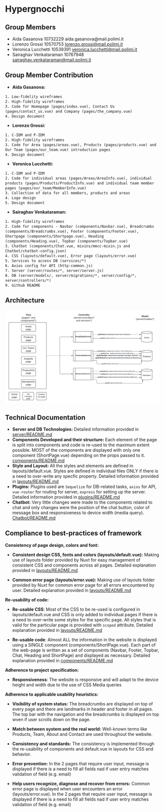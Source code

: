 # Hypergnocchi
## Group Members
- Aida Gasanova 10732229‌ aida.gasanova‌@mail.polimi.it
- Lorenzo‌ ‌Grossi‌ ‌10570753‌ lorenzo.grossi@mail.polimi.it‌
- Veronica‌ ‌Lucchetti ‌10539391‌ ‌veronica.lucchetti@mail.polimi.it
- Sairaghav‌ ‌Venkataraman‌ ‌10767948‌ sairaghav.venkataraman@mail.polimi.it

## Group Member Contribution
- **Aida Gasanova:** 
```
1. Low-fidelity wireframes
2. High-fidelity wireframes
3. Code for Homepage (pages/index.vue), Contact Us (pages/contact_us.vue) and Company (pages/the_company.vue)
4. Design document
```
- **Lorenzo Grossi:**
```
1. C-IDM and P-IDM
2. High-fidelity wireframes
3. Code for Area (pages/areas.vue), Products (pages/products.vue) and Our Team (pages/our_team.vue) introduction pages
4. Design document
```
- **Veronica Lucchetti:**
```
1. C-IDM and P-IDM 
2. Code for individual areas (pages/Areas/AreaInfo.vue), individual products (pages/Products/ProductInfo.vue) and individual team member pages (pages/our_team/MemberInfo.vue)
3. Collection of data for all members, products and areas
4. Logo design
5. Design document
```
- **Sairaghav Venkataraman:**
```
1. High-fidelity wireframes
2. Code for components - Navbar (components/Navbar.vue), Breadcrumbs (components/Breadcrumbs.vue), Footer (components/Footer.vue), Shortpage (components/Shortpage.vue), Heading (components/Heading.vue), Topbar (components/Topbar.vue)
3. Chatbot (components/Chat.vue, mixins/mmcc-mixin.js and Chatbot/chatbot-config.json)
4. CSS (layouts/default.vue), Error page (layouts/error.vue)
5. Services to access DB (services/*)
6. Axios config for API (http-common.js)
7. Server (server/routes/*, server/server.js)
8. DB (server/models/, server/migrations/*, server/config/*, server/controllers/*)
9. Github README
```

## Architecture

![Architecture](./architecture.png)

## Technical Documentation
- **Server and DB Technologies:** Detailed information provided in [server/README.md](./server/README.md)
- **Components Developed and their structure:** Each element of the page is split into components and code is re-used to the maximum extent possible. MOST of the components are displayed with only one component (ShortPage.vue) depending on the props passed to it. [components/README.md](./components/README.md)
- **Style and Layout:** All the styles and elements are defined in layouts/default.vue. Styles are defined in individual files ONLY if there is a need to over-write any specfic property. Detailed information provided in [layouts/README.md](./layouts/README.md)
- **Plugins:** Plugins used are `Sequelize` for DB-related tasks, `axios` for API, `vue-router` for routing for server, `express` for setting up the server. Detailed information provided in [plugins/README.md](./plugins/README.md)
- **Chatbot:** Very little changes were made to the components related to chat and only changes were the position of the chat button, color of message box and responsiveness to device width (media query). [Chatbot/README.md](./Chatbot/README.md)

## Compliance to best-practices of framework

**Consistency of page design, colors and font:**

- **Consistent design CSS, fonts and colors (layouts/default.vue):** Making use of layouts folder provided by Nuxt for easy management of consistent CSS and components across all pages. Detailed explanation provided in [layouts/README.md](./layouts/README.md)

- **Common error page (layouts/error.vue):** Making use of layouts folder provided by Nuxt for common error page for all errors encountered by user. Detailed explanation provided in [layouts/README.md](./layouts/README.md)

**Re-usability of code:**

- **Re-usable CSS**: Most of the CSS to be re-used is configured in layouts/default.vue and CSS is only added to individual pages if there is a need to over-write some styles for the specific page. All styles that is valid for the particular page is provided with `scoped` attribute. Detailed explanation provided in [layouts/README.md](./layouts/README.md)

- **Re-usable code**: Almost ALL the information in the website is displayed using a SINGLE component (components/ShortPage.vue). Each part of the web-page is written as a set of components (Navbar, Footer, Topbar, Chat, Heading and ShortPage) and displayed as necessary.
Detailed explanation provided in [components/README.md](./components/README.md)

**Adherence to project specification:**

- **Responsiveness**: The website is responsive and will adapt to the device height and width due to the use of CSS Media queries


**Adherence to applicable usability heuristics:**

- **Visibility of system status:** The breadcrumbs are displayed on top of every page and there are landmarks in header and footer in all pages. The top bar with the navigation and the breadcrumbs is displayed on top wven if user scrolls down on the page.

- **Match between system and the real world:** Well-known terms like Products, Team, About and Contact are used throughout the website.

- **Consistency and standards:** The consistency is implemented through the re-usability of components and default.vue in layouts for CSS and behavior.

- **Error prevention:** In the 2 pages that require user input, message is displayed if there is a need to fill all fields nad if user entry matches validation of field (e.g. email)

- **Help users recognize, diagnose and recover from errors:** Common error page is displayed when user encounters an error (layouts/error.vue). In the 2 pages that require user input, message is displayed if there is a need to fill all fields nad if user entry matches validation of field (e.g. email)

